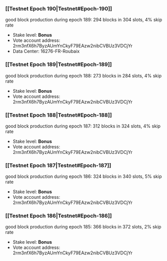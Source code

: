### [[Testnet Epoch 190|Testnet#Epoch-190]]
good block production during epoch 189: 294 blocks in 304 slots, 4% skip rate
* Stake level: **Bonus**
* Vote account address: 2rm3nfX6h7ByzAUmYnCkyF79EAzw2nibCVBUz3VDCjYr
* Data Center: 16276-FR-Roubaix
### [[Testnet Epoch 189|Testnet#Epoch-189]]
good block production during epoch 188: 273 blocks in 284 slots, 4% skip rate
* Stake level: **Bonus**
* Vote account address: 2rm3nfX6h7ByzAUmYnCkyF79EAzw2nibCVBUz3VDCjYr
### [[Testnet Epoch 188|Testnet#Epoch-188]]
good block production during epoch 187: 312 blocks in 324 slots, 4% skip rate
* Stake level: **Bonus**
* Vote account address: 2rm3nfX6h7ByzAUmYnCkyF79EAzw2nibCVBUz3VDCjYr
### [[Testnet Epoch 187|Testnet#Epoch-187]]
good block production during epoch 186: 324 blocks in 340 slots, 5% skip rate
* Stake level: **Bonus**
* Vote account address: 2rm3nfX6h7ByzAUmYnCkyF79EAzw2nibCVBUz3VDCjYr
### [[Testnet Epoch 186|Testnet#Epoch-186]]
good block production during epoch 185: 366 blocks in 372 slots, 2% skip rate
* Stake level: **Bonus**
* Vote account address: 2rm3nfX6h7ByzAUmYnCkyF79EAzw2nibCVBUz3VDCjYr